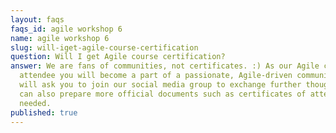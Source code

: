 ```yaml
---
layout: faqs
faqs_id: agile workshop 6
name: agile workshop 6
slug: will-iget-agile-course-certification
question: Will I get Agile course certification?
answer: We are fans of communities, not certificates. :) As our Agile course
  attendee you will become a part of a passionate, Agile-driven community. We
  will ask you to join our social media group to exchange further thoughts. We
  can also prepare more official documents such as certificates of attendance if
  needed.
published: true
---
```

